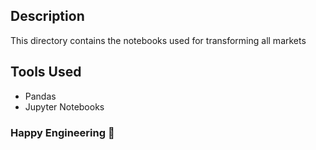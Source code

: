 ## Description
This directory contains the notebooks used for transforming all markets


## Tools Used
- Pandas
- Jupyter Notebooks


### Happy Engineering 🚀
